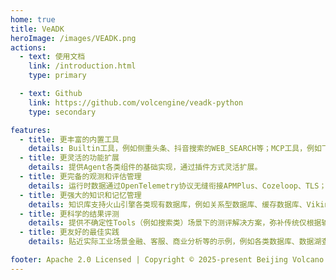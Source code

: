 ```yaml
---
home: true
title: VeADK
heroImage: /images/VEADK.png
actions:
  - text: 使用文档
    link: /introduction.html
    type: primary

  - text: Github
    link: https://github.com/volcengine/veadk-python
    type: secondary

features:
  - title: 更丰富的内置工具
    details: Builtin工具，例如侧重头条、抖音搜索的WEB_SEARCH等；MCP工具，例如飞书Lark、数据湖LAS、优解PromptPilot等
  - title: 更灵活的功能扩展
    details: 提供Agent各类组件的基础实现，通过插件方式灵活扩展。
  - title: 更完备的观测和评估管理
    details: 运行时数据通过OpenTelemetry协议无缝衔接APMPlus、Cozeloop、TLS；运行时数据生成测试数据集文件，可直接在本地和Cozeloop中进行评估测试。
  - title: 更强大的知识和记忆管理
    details: 知识库支持火山引擎各类现有数据库，例如关系型数据库、缓存数据库、VikingDB知识库、记忆库等。
  - title: 更科学的结果评测
    details: 提供不确定性Tools（例如搜索类）场景下的测评解决方案，弥补传统仅根据输入输出进行评测而导致评测结果不符合预期的问题。
  - title: 更友好的最佳实践
    details: 贴近实际工业场景金融、客服、商业分析等的示例，例如各类数据库、数据湖查询、搜索、长短期记忆、知识库构建。

footer: Apache 2.0 Licensed | Copyright © 2025-present Beijing Volcano Engine Technology Co., Ltd.
---
```

